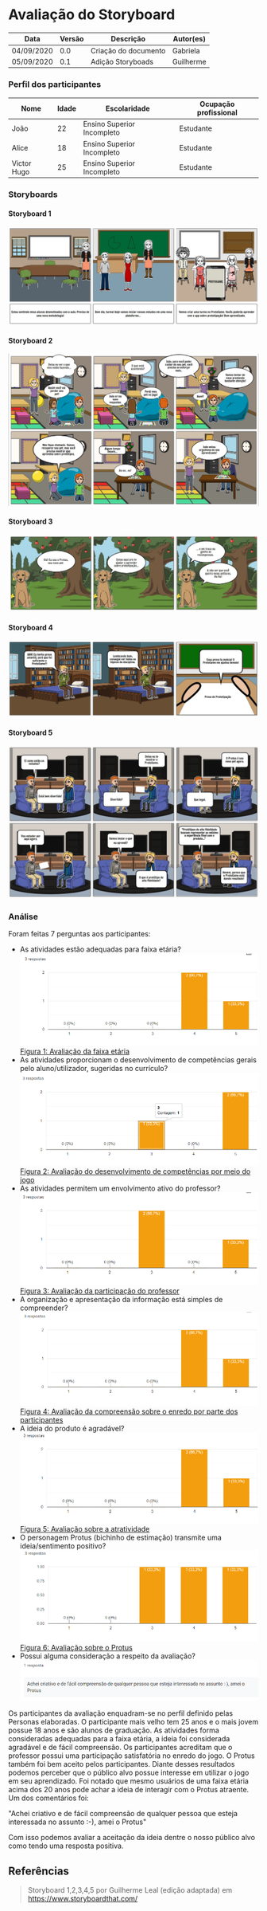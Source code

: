 # Avaliação do Storyboard

Data | Versão | Descrição | Autor(es)
---- | ---- | ----| -----
04/09/2020 | 0.0 | Criação do documento | Gabriela
05/09/2020 | 0.1 | Adição Storyboads | Guilherme

### Perfil dos participantes

| Nome  | Idade  | Escolaridade   | Ocupação profissional |
|---|---|---|---|
| João | 22 | Ensino Superior Incompleto  | Estudante |
| Alice | 18 | Ensino Superior Incompleto  | Estudante |
| Victor Hugo | 25 | Ensino Superior Incompleto  | Estudante |

### Storyboards 

#### Storyboard 1

![Storyboard 1 -](./img/sb2.jpg) 

#### Storyboard 2

![Storyboard 2 -](./img/sb3.jpg)

#### Storyboard 3

![Storyboard 3 -](./img/sb4.jpg)

#### Storyboard 4

![Storyboard 4 -](./img/sb5.jpg)

#### Storyboard 5

![Storyboard 5 -](./img/sb6.jpg)

### Análise
Foram feitas 7 perguntas aos participantes:

- As atividades estão adequadas para faixa etária?
![perg](./img/perg1.png)
[Figura 1: Avaliação da faixa etária](./img/perg1.png)
- As atividades proporcionam o desenvolvimento de competências gerais pelo aluno/utilizador, sugeridas no currículo?
![perg](./img/perg2.png)
[Figura 2: Avaliação do desenvolvimento de competências por meio do jogo](./img/perg2.png)
- As atividades permitem um envolvimento ativo do professor?
![perg](./img/perg3.png)
[Figura 3: Avaliação da participação do professor](./img/perg3.png)
- A organização e apresentação da informação está simples de compreender?
![perg](./img/perg4.png)
[Figura 4: Avaliação da compreensão sobre o enredo por parte dos participantes](./img/perg4.png)
- A ideia do produto é agradável?
![perg](./img/perg5.png)
[Figura 5: Avaliação sobre a atratividade](./img/perg5.png)
- O personagem Protus (bichinho de estimação) transmite uma ideia/sentimento positivo?
![perg](./img/perg6.png)
[Figura 6: Avaliação sobre o Protus](./img/perg6.png)
- Possui alguma consideração a respeito da avaliação?
![perg](./img/perg7.png)

Os participantes da avaliação enquadram-se no perfil definido pelas Personas elaboradas.
O participante mais velho tem 25 anos e o mais jovem possue 18 anos e são alunos de graduação.
As atividades forma consideradas adequadas para a faixa etária, a ideia foi considerada agradável
e de fácil compreensão. Os participantes acreditam que o professor possui uma participação satisfatória no enredo do jogo.
O Protus também foi bem aceito pelos participantes.
Diante desses resultados podemos perceber que o público alvo possue interesse em utilizar o jogo em seu aprendizado.
Foi notado que mesmo usuários de uma faixa etária acima dos 20 anos pode achar a ideia de interagir com o Protus atraente.
Um dos comentários foi:

"Achei criativo e de fácil compreensão de qualquer pessoa que esteja interessada no assunto :-), amei o Protus"

Com isso podemos avaliar a aceitação da ideia dentre o nosso público alvo como tendo uma resposta positiva.


## Referências

>Storyboard 1,2,3,4,5 por Guilherme Leal (edição adaptada) em https://www.storyboardthat.com/